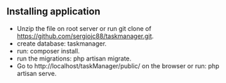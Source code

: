 ## Installing application

- Unzip the file on root server or run git clone of https://github.com/sergiojc88/taskmanager.git.
- create database: taskmanager.
- run: composer install.
- run the migrations: php artisan migrate.
- Go to http://localhost/taskManager/public/ on the browser or run: php artisan serve.
